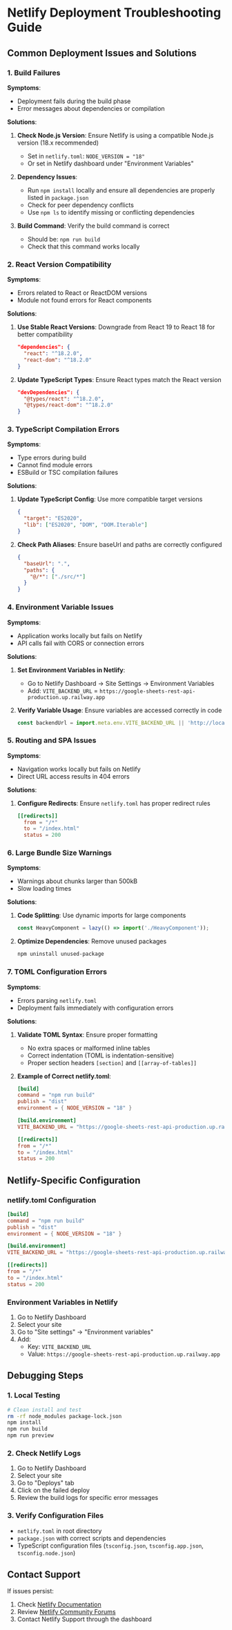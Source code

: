 # Netlify Deployment Troubleshooting Guide

## Common Deployment Issues and Solutions

### 1. Build Failures

**Symptoms**: 
- Deployment fails during the build phase
- Error messages about dependencies or compilation

**Solutions**:
1. **Check Node.js Version**: Ensure Netlify is using a compatible Node.js version (18.x recommended)
   - Set in `netlify.toml`: `NODE_VERSION = "18"`
   - Or set in Netlify dashboard under "Environment Variables"

2. **Dependency Issues**: 
   - Run `npm install` locally and ensure all dependencies are properly listed in `package.json`
   - Check for peer dependency conflicts
   - Use `npm ls` to identify missing or conflicting dependencies

3. **Build Command**: Verify the build command is correct
   - Should be: `npm run build`
   - Check that this command works locally

### 2. React Version Compatibility

**Symptoms**:
- Errors related to React or ReactDOM versions
- Module not found errors for React components

**Solutions**:
1. **Use Stable React Versions**: Downgrade from React 19 to React 18 for better compatibility
   ```json
   "dependencies": {
     "react": "^18.2.0",
     "react-dom": "^18.2.0"
   }
   ```

2. **Update TypeScript Types**: Ensure React types match the React version
   ```json
   "devDependencies": {
     "@types/react": "^18.2.0",
     "@types/react-dom": "^18.2.0"
   }
   ```

### 3. TypeScript Compilation Errors

**Symptoms**:
- Type errors during build
- Cannot find module errors
- ESBuild or TSC compilation failures

**Solutions**:
1. **Update TypeScript Config**: Use more compatible target versions
   ```json
   {
     "target": "ES2020",
     "lib": ["ES2020", "DOM", "DOM.Iterable"]
   }
   ```

2. **Check Path Aliases**: Ensure baseUrl and paths are correctly configured
   ```json
   {
     "baseUrl": ".",
     "paths": {
       "@/*": ["./src/*"]
     }
   }
   ```

### 4. Environment Variable Issues

**Symptoms**:
- Application works locally but fails on Netlify
- API calls fail with CORS or connection errors

**Solutions**:
1. **Set Environment Variables in Netlify**:
   - Go to Netlify Dashboard → Site Settings → Environment Variables
   - Add: `VITE_BACKEND_URL` = `https://google-sheets-rest-api-production.up.railway.app`

2. **Verify Variable Usage**: Ensure variables are accessed correctly in code
   ```javascript
   const backendUrl = import.meta.env.VITE_BACKEND_URL || 'http://localhost:3000';
   ```

### 5. Routing and SPA Issues

**Symptoms**:
- Navigation works locally but fails on Netlify
- Direct URL access results in 404 errors

**Solutions**:
1. **Configure Redirects**: Ensure `netlify.toml` has proper redirect rules
   ```toml
   [[redirects]]
     from = "/*"
     to = "/index.html"
     status = 200
   ```

### 6. Large Bundle Size Warnings

**Symptoms**:
- Warnings about chunks larger than 500kB
- Slow loading times

**Solutions**:
1. **Code Splitting**: Use dynamic imports for large components
   ```javascript
   const HeavyComponent = lazy(() => import('./HeavyComponent'));
   ```

2. **Optimize Dependencies**: Remove unused packages
   ```bash
   npm uninstall unused-package
   ```

### 7. TOML Configuration Errors

**Symptoms**:
- Errors parsing `netlify.toml`
- Deployment fails immediately with configuration errors

**Solutions**:
1. **Validate TOML Syntax**: Ensure proper formatting
   - No extra spaces or malformed inline tables
   - Correct indentation (TOML is indentation-sensitive)
   - Proper section headers `[section]` and `[[array-of-tables]]`

2. **Example of Correct netlify.toml**:
   ```toml
   [build]
   command = "npm run build"
   publish = "dist"
   environment = { NODE_VERSION = "18" }
   
   [build.environment]
   VITE_BACKEND_URL = "https://google-sheets-rest-api-production.up.railway.app"
   
   [[redirects]]
   from = "/*"
   to = "/index.html"
   status = 200
   ```

## Netlify-Specific Configuration

### netlify.toml Configuration
```toml
[build]
command = "npm run build"
publish = "dist"
environment = { NODE_VERSION = "18" }

[build.environment]
VITE_BACKEND_URL = "https://google-sheets-rest-api-production.up.railway.app"

[[redirects]]
from = "/*"
to = "/index.html"
status = 200
```

### Environment Variables in Netlify
1. Go to Netlify Dashboard
2. Select your site
3. Go to "Site settings" → "Environment variables"
4. Add:
   - Key: `VITE_BACKEND_URL`
   - Value: `https://google-sheets-rest-api-production.up.railway.app`

## Debugging Steps

### 1. Local Testing
```bash
# Clean install and test
rm -rf node_modules package-lock.json
npm install
npm run build
npm run preview
```

### 2. Check Netlify Logs
1. Go to Netlify Dashboard
2. Select your site
3. Go to "Deploys" tab
4. Click on the failed deploy
5. Review the build logs for specific error messages

### 3. Verify Configuration Files
- `netlify.toml` in root directory
- `package.json` with correct scripts and dependencies
- TypeScript configuration files (`tsconfig.json`, `tsconfig.app.json`, `tsconfig.node.json`)

## Contact Support

If issues persist:
1. Check [Netlify Documentation](https://docs.netlify.com/)
2. Review [Netlify Community Forums](https://answers.netlify.com/)
3. Contact Netlify Support through the dashboard